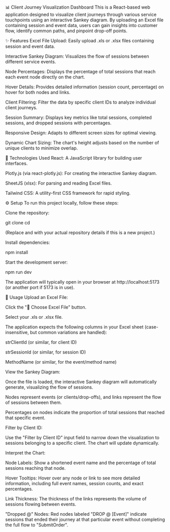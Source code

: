 📊 Client Journey Visualization Dashboard
This is a React-based web application designed to visualize client journeys through various service touchpoints using an interactive Sankey diagram. By uploading an Excel file containing session and event data, users can gain insights into customer flow, identify common paths, and pinpoint drop-off points.

✨ Features
Excel File Upload: Easily upload .xls or .xlsx files containing session and event data.

Interactive Sankey Diagram: Visualizes the flow of sessions between different service events.

Node Percentages: Displays the percentage of total sessions that reach each event node directly on the chart.

Hover Details: Provides detailed information (session count, percentage) on hover for both nodes and links.

Client Filtering: Filter the data by specific client IDs to analyze individual client journeys.

Session Summary: Displays key metrics like total sessions, completed sessions, and dropped sessions with percentages.

Responsive Design: Adapts to different screen sizes for optimal viewing.

Dynamic Chart Sizing: The chart's height adjusts based on the number of unique clients to minimize overlap.

🚀 Technologies Used
React: A JavaScript library for building user interfaces.

Plotly.js (via react-plotly.js): For creating the interactive Sankey diagram.

SheetJS (xlsx): For parsing and reading Excel files.

Tailwind CSS: A utility-first CSS framework for rapid styling.

⚙️ Setup
To run this project locally, follow these steps:

Clone the repository:

git clone <repository-url>
cd <repository-name>

(Replace <repository-url> and <repository-name> with your actual repository details if this is a new project.)

Install dependencies:

npm install

Start the development server:

npm run dev

The application will typically open in your browser at http://localhost:5173 (or another port if 5173 is in use).

📝 Usage
Upload an Excel File:

Click the "📁 Choose Excel File" button.

Select your .xls or .xlsx file.

The application expects the following columns in your Excel sheet (case-insensitive, but common variations are handled):

strClientId (or similar, for client ID)

strSessionId (or similar, for session ID)

MethodName (or similar, for the event/method name)

View the Sankey Diagram:

Once the file is loaded, the interactive Sankey diagram will automatically generate, visualizing the flow of sessions.

Nodes represent events (or clients/drop-offs), and links represent the flow of sessions between them.

Percentages on nodes indicate the proportion of total sessions that reached that specific event.

Filter by Client ID:

Use the "Filter by Client ID" input field to narrow down the visualization to sessions belonging to a specific client. The chart will update dynamically.

Interpret the Chart:

Node Labels: Show a shortened event name and the percentage of total sessions reaching that node.

Hover Tooltips: Hover over any node or link to see more detailed information, including full event names, session counts, and exact percentages.

Link Thickness: The thickness of the links represents the volume of sessions flowing between events.

"Dropped @" Nodes: Red nodes labeled "DROP @ [Event]" indicate sessions that ended their journey at that particular event without completing the full flow to "SubmitOrder".

